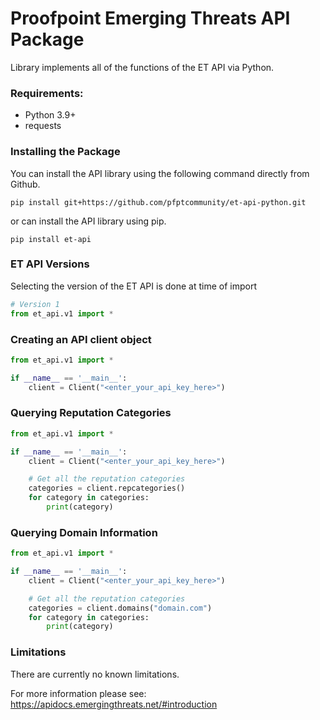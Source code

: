 # Proofpoint Emerging Threats API Package

Library implements all of the functions of the ET API via Python.

### Requirements:

* Python 3.9+
* requests
 
### Installing the Package
You can install the API library using the following command directly from Github.
```
pip install git+https://github.com/pfptcommunity/et-api-python.git
```
or can install the API library using pip.
```
pip install et-api
```

### ET API Versions
Selecting the version of the ET API is done at time of import 
```python
# Version 1
from et_api.v1 import *
```

### Creating an API client object
```python
from et_api.v1 import *

if __name__ == '__main__':
    client = Client("<enter_your_api_key_here>")
```

### Querying Reputation Categories
```python
from et_api.v1 import *

if __name__ == '__main__':
    client = Client("<enter_your_api_key_here>")

    # Get all the reputation categories
    categories = client.repcategories()
    for category in categories:
        print(category)
```


### Querying Domain Information
```python
from et_api.v1 import *

if __name__ == '__main__':
    client = Client("<enter_your_api_key_here>")

    # Get all the reputation categories
    categories = client.domains("domain.com")
    for category in categories:
        print(category)
```

### Limitations
There are currently no known limitations. 

For more information please see: https://apidocs.emergingthreats.net/#introduction

